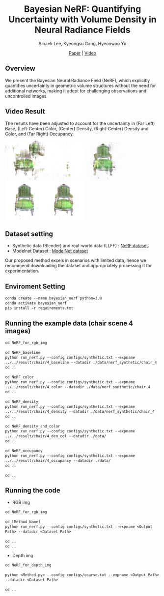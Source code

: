<div align=center>
  
# Bayesian NeRF: Quantifying Uncertainty with Volume Density in Neural Radiance Fields

Sibaek Lee, Kyeongsu Gang, Hyeonwoo Yu

[Paper](https://arxiv.org/abs/2404.06727) | [Video](https://youtu.be/wp5jW4S_jqo)

</div>

## Overview
We present the Bayesian Neural Radiance Field (NeRF), which explicitly quantifies uncertainty in geometric volume structures without the need for additional networks, making it adept for challenging observations and uncontrolled images. 

## Video Result
The results have been adjusted to account for the uncertainty in (Far Left) Base, (Left-Center) Color, (Center) Density, (Right-Center) Density and Color, and (Far Right) Occupancy.

<img src="figs/4_ori.gif" width="128" height="128"/><img src="figs/4_col.gif" width="128" height="128"/><img src="figs/4_den.gif" width="128" height="128"/><img src="figs/4_dencol.gif" width="128" height="128"/><img src="figs/4_occu.gif" width="128" height="128"/>

## Dataset setting
- Synthetic data (Blender) and real-world data (LLFF) : [NeRF dataset](https://drive.google.com/drive/folders/128yBriW1IG_3NJ5Rp7APSTZsJqdJdfc1).
- Modelnet Dataset : [ModelNet dataset](https://modelnet.cs.princeton.edu/)


Our proposed method excels in scenarios with limited data, hence we recommend downloading the dataset and appropriately processing it for experimentation.

## Enviroment Setting

```
conda create --name bayesian_nerf python=3.8
conda activate bayesian_nerf
pip install -r requirements.txt
```


## Running the example data (chair scene 4 images)
```
cd NeRF_for_rgb_img

cd NeRF_baseline
python run_nerf.py --config configs/synthetic.txt --expname ../../result/chair/4_baseline --datadir ./data/nerf_synthetic/chair_4
cd ..

cd NeRF_color
python run_nerf.py --config configs/synthetic.txt --expname ../../result/chair/4_color --datadir ./data/nerf_synthetic/chair_4
cd ..

cd NeRF_density
python run_nerf.py --config configs/synthetic.txt --expname ../../result/chair/4_density --datadir ./data/nerf_synthetic/chair_4
cd ..

cd NeRF_density_and_color
python run_nerf.py --config configs/synthetic.txt --expname ../../result/chair/4_den_col --datadir ./data/
cd ..

cd NeRF_occupancy
python run_nerf.py --config configs/synthetic.txt --expname ../../result/chair/4_occupancy --datadir ./data/
cd ..

cd ..

```


## Running the code

- RGB img
```
cd NeRF_for_rgb_img

cd [Method Name]
python run_nerf.py --config configs/synthetic.txt --expname <Output Path> --datadir <Dataset Path>

cd ..
cd ..
```


- Depth img
```
cd NeRF_for_depth_img

python <Method.py> --config configs/coarse.txt --expname <Output Path> --datadir <Dataset Path>

cd ..
```


